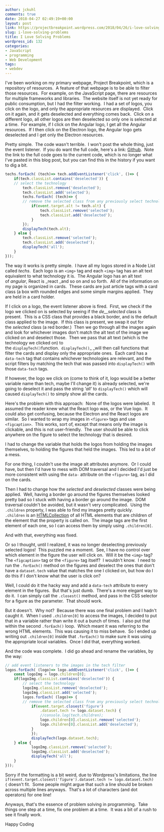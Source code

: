 ```yaml
---
author: jckuhl
comments: true
date: 2018-04-27 02:49:19+00:00
layout: post
link: https://projectbreakpoint.wordpress.com/2018/04/26/i-love-solving-problems/
slug: i-love-solving-problems
title: I Love Solving Problems
wordpress_id: 132
categories:
- JavaScript
- programming
- Web Development
tags:
- webdev
---
```


I've been working on my primary webpage, Project Breakpoint, which is a repository of resources.  A feature of that webpage is to be able to filter those resources.  For example, on the JavaScript page, there are resources for multiple frameworks and libraries.  The website itself is not yet ready for public consumption, but I had the filter working.  I had a set of logos, you click on the logo, and only the appropriate resources are displayed.  Click on it again, and it gets deselected and everything comes back.  Click on a different logo, all other logos are then deselected so only one is selected at a time.  For example, if I click on the Angular logo, I get all the Angular resources.  If I then click on the Electron logo, the Angular logo gets deselected and I get only the Electron resources.

Pretty simple.  The code wasn't terrible.  I won't post the whole thing, just the event listener.  If you do want the full code, here's a link: [Github](https://github.com/jckuhl/project-breakpoint/blob/master/dist/scripts/index.js).  Note the link to the full code goes to the current code, which is no longer what I've pasted in this blog post, but you can find this in the history if you want to dig a bit.

```javascript    
techs.forEach( (tech)=> tech.addEventListener('click', ()=> {
    if(tech.classList.contains('deselected')) {
    // select the technology
        tech.classList.remove('deselected');
        tech.classList.add('selected');
        techs.forEach( (tech)=> {
        // remove the selected class from any previously select technology
            if(event.target.alt != tech.alt) {
                tech.classList.remove('selected');
                tech.classList.add('deselected');
            }
        });
        displayTech(tech.alt);
    } else {
        tech.classList.remove('selected');
        tech.classList.add('deselected');
        displayTech('all');
    }
}));
```


The way it works is pretty simple.  I have all my logos stored in a Node List called _techs_.  Each logo is an `<img>` tag and each `<img>` tag has an alt text equivalent to what technology it is.  The Angular logo has an alt text of _angular_, React is _react _and so on and so forth.  All of the information on my page is organized in cards.  These cards are just article tags with a card class (a box with rounded edges and some simple margins applied.  They are held in a card holder.

If I click on a logo, the event listener above is fired.  First, we check if the logo we clicked on is selected by seeing if the _de__selected_ class is present.  This is a CSS class that provides a black border, and is the default class applied to the image.  If this class is present, we swap it out for the _selected_ class (a red border.)  Then we go through all the images again and look for whichever images don't match the alt text of the image we clicked on and deselect those.  Then we pass that alt text (which is the technology we clicked on) to the `displayTech()`function.  `displayTech()`_ _will then call functions that filter the cards and display only the appropriate ones.  Each card has a `data-tech` tag that contains whichever technologies are relevant, and the script filters by matching the tech that was passed into `displayTech()` with those `data-tech` tags.

If however, the logo we click on (come to think of it, logo would be a better variable name than tech, maybe I'll change it) is already selected, we're going to deselect it and pass the string _'all'_ to `displayTech()` which will caused `displayTech()` to simply show all the cards.

Here's the problem with this approach:  None of the logos were labeled.  It assumed the reader knew what the React logo was, or the Vue logo.  It could also get confusing, because the Electron and the React logos are similar.  So I wanted to wrap my images in `<figure>` tags and use `<figcaption>`.  This works, sort of, except that means only the image is clickable, and this is not user-friendly.  The user should be able to click anywhere on the figure to select the technology that is desired.

I had to change the variable that holds the logos from holding the images themselves, to holding the figures that held the images.  This led to a bit of a mess.

For one thing, I couldn't use the image alt attributes anymore.  Or I could have, but then I'd have to mess with DOM traversal and I decided I'd just be more consistent with using the `data-` attribute on the `<figure>` tag, as I did on the cards.

Then I had to change how the _selected_ and _deselected_ classes were being applied.  Well, having a border go around the figures themselves looked pretty bad so I stuck with having a border go around the image.  DOM traversal couldn't be avoided, but it wasn't very complicated.  Using the `.children` property, I was able to find my images pretty quickly.  `.children` is an [HTMLCollection](https://developer.mozilla.org/en-US/docs/Web/API/HTMLCollection) of all HTML elements that are children of the element that the property is called on.  The image tags are the first element of each one, so I can access them by simply using `.children[0]`.

And with that, everything was fixed.

Or so I thought, until I realized, it was no longer deselecting previously selected logos!  This puzzled me a moment.  See, I have no control over which element in the figure the user will click on.  Will it be the `<img>` tag?  The `<figcaption>` tag or the `<figure>` tag itself?  I wouldn't know.  I need to run the `.forEach()` method on the figures and deselect the ones that don't have a `dataset.tech` value that matches the one I clicked on, but how do I do this if I don't know what the user is click on?

Well, I could do it the hacky way and add a `data-tech` attribute to every element in the figures.  But that's just dumb.  There's a more elegant way to do it.  I can simply call the `.closest()` method, and pass in the CSS selector for a figure as the parameter.  That should work.

But it doesn't.  Why not?  Because there was one final problem and I hadn't caught it.  When I used `.children[0]` to access the images, I decided to put that in a variable rather than write it out a bunch of times.  I also put that within the second `.forEach()` loop.  Which meant it was referring to the wrong HTML elements.  This was causing it to miss behave.  So I ended up writing out `.children[0]` inside that `.forEach()` to make sure it was using the appropriate local variables.  Once I did that, everything worked.

And the code was complete.  I did go ahead and rename the variables, by the way:

```javascript   
// add event listeners to the images in the tech filter
logos.forEach( (logo)=> logo.addEventListener('click', ()=> {
    const logoImg = logo.children[0];
    if(logoImg.classList.contains('deselected')) {
        // select the technology
        logoImg.classList.remove('deselected');
        logoImg.classList.add('selected');
        logos.forEach( (logo)=> {
        // remove the selected class from any previously select technology
            if(event.target.closest('figure')
                .dataset.tech != logo.dataset.tech) {
                //console.log(tech.children);
                logo.children[0].classList.remove('selected');
                logo.children[0].classList.add('deselected');
            }
            });
            displayTech(logo.dataset.tech);
    } else {
            logoImg.classList.remove('selected');
            logoImg.classList.add('deselected');
            displayTech('all');
    }
}));
```


Sorry if the formatting is a bit weird, due to Wordpress's limitations, the line `if(event.target.closest('figure').dataset.tech != logo.dataset.tech) {` doesn't fit.  Some people might argue that such a line should be broken across multiple lines anyways.  That's a lot of characters (and dot operators) for one line!

Anyways, that's the essence of problem solving in programming.  Take things one step at a time, fix one problem at a time.  It was a bit of a rush to see it finally work.

Happy Coding
